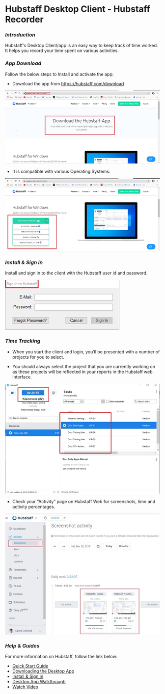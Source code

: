 # **Hubstaff Desktop Client - Hubstaff Recorder**

### **_Introduction_**

Hubstaff's Desktop Client/app is an easy way to keep track of time worked. It helps you record your time spent on various activities.

### **_App Download_**

Follow the below steps to Install and activate the app:

*   Download the app from https://hubstaff.com/download

![download](../images/Initial-images/Hubstaff-Recorder-App/Hubstaffappdownload.jpg)

*   It is compatible with various Operating Systems:

![compatibility](../images/Initial-images/Hubstaff-Recorder-App/Hubstaffcompatibility.jpg)

### **_Install & Sign in_**

Install and sign in to the client with the Hubstaff user id and password.

![signin](../images/Initial-images/Hubstaff-Recorder-App/signin.jpg)

### **_Time Tracking_**

* When you start the client and login, you’ll be presented with a number of projects for you to select.

* You should always select the project that you are currently working on as these projects will be reflected in your reports in the Hubstaff web interface.

![timer](../images/Initial-images/Hubstaff-Recorder-App/HubstaffTimer.jpg)

* Check your “Activity” page on Hubstaff Web for screenshots, time and activity percentages.

![activity](../images/Initial-images/Hubstaff-Recorder-App/HubstaffActivity.jpg)


### **_Help & Guides_**

For more information on Hubstaff, follow the link below:
*   [Quick Start Guide](https://support.hubstaff.com/quick-start-guide-for-new-users/)
*   [Downloading the Desktop App](https://support.hubstaff.com/downloading-the-desktop-client/)
*   [Install & Sign in](https://support.hubstaff.com/install-and-sign-in-into-windows-desktop-client/)
*   [Desktop App Walkthrough](https://support.hubstaff.com/desktop-apps-walkthrough/)
*   [Watch Video](https://www.youtube.com/watch?v=O6nT3zdIVHY)



